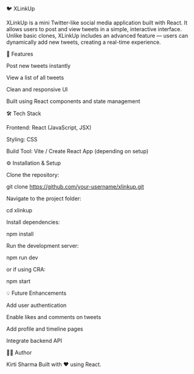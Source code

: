 🐦 XLinkUp

XLinkUp is a mini Twitter-like social media application built with React. It allows users to post and view tweets in a simple, interactive interface.
Unlike basic clones, XLinkUp includes an advanced feature — users can dynamically add new tweets, creating a real-time experience.

🚀 Features

Post new tweets instantly

View a list of all tweets

Clean and responsive UI

Built using React components and state management

🛠️ Tech Stack

Frontend: React (JavaScript, JSX)

Styling: CSS

Build Tool: Vite / Create React App (depending on setup)

⚙️ Installation & Setup

Clone the repository:

git clone https://github.com/your-username/xlinkup.git


Navigate to the project folder:

cd xlinkup


Install dependencies:

npm install


Run the development server:

npm run dev


or if using CRA:

npm start


💡 Future Enhancements

Add user authentication

Enable likes and comments on tweets

Add profile and timeline pages

Integrate backend API

👩‍💻 Author

Kirti Sharma
Built with ❤️ using React.
